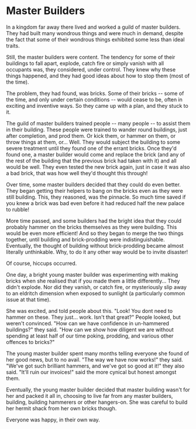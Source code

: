 # Master Builders

In a kingdom far away there lived and worked a guild of master builders. They had built many wondrous things and were much in demand, despite the fact that some of their wondrous things exhibited some less than ideal traits.

Still, the master builders were content. The tendency for some of their buildings to fall apart, explode, catch fire or simply vanish with all occupants was, they considered, under control. They knew why these things happened, and they had good ideas about how to stop them (most of the time).

The problem, they had found, was bricks. Some of their bricks -- some of the time, and only under certain conditions -- would cease to be, often in exciting and inventive ways. So they came up with a plan, and they stuck to it.

The guild of master builders trained people -- many people -- to assist them in their building. These people were trained to wander round buildings, just after completion, and prod them. Or kick them, or hammer on them, or throw things at them, or... Well. They would subject the building to some severe treatment until they found one of the errant bricks. Once they'd found one, a master builder would come and replace the brick (and any of the rest of the building that the previous brick had taken with it) and all would be well. They even tested the new brick again, just in case it was also a bad brick, that was how well they'd thought this through!

Over time, some master builders decided that they could do even better. They began getting their helpers to bang on the bricks even as they were still building. This, they reasoned, was the pinnacle. So much time saved if you knew a brick was bad even before it had reduced half the new palace to rubble!

More time passed, and some builders had the bright idea that they could probably hammer on the bricks themselves as they were building. This would be even more efficient! And so they began to merge the two things together, until building and brick-prodding were indistinguishable. Eventually, the thought of building without brick-prodding became almost literally unthinkable. Why, to do it any other way would be to invite disaster!

Of course, hiccups occurred.

One day, a bright young master builder was experimenting with making bricks when she realised that if you made them a little differently... They didn't explode. Nor did they vanish, or catch fire, or mysteriously slip away to an eldritch dimension when exposed to sunlight (a particularly common issue at that time).

She was excited, and told people about this. "Look! You dont need to hammer on these. They just... work. Isn't that great?" People looked, but weren't convinced. "How can we have confidence in un-hammered buildings?" they said. "How can we show how diligent we are without spending at least half of our time poking, prodding, and various other offences to bricks?"

The young master builder spent many months telling everyone she found of her good news, but to no avail. "The way we have now works!" they said. "We've got such brilliant hammers, and we've got so good at it!" they also said. "It'll ruin our invoices!" said the more cynical but honest amongst them.

Eventually, the young master builder decided that master building wasn't for her and packed it all in, choosing to live far from any master builders, building, building hammerers or other hangers-on. She was careful to build her hermit shack from her own bricks though.

Everyone was happy, in their own way.
